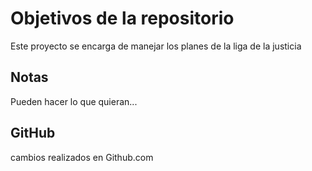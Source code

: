 # Objetivos de la repositorio

Este proyecto se encarga de manejar los planes de la liga de la justicia


## Notas
Pueden hacer lo que quieran...


## GitHub
cambios realizados en Github.com
